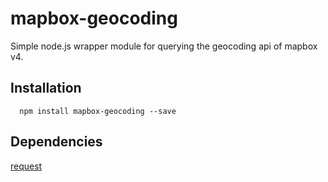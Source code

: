 mapbox-geocoding
==========
Simple node.js wrapper module for querying the geocoding api of mapbox v4.

## Installation
```
  npm install mapbox-geocoding --save
```

## Dependencies

[request](https://github.com/request/request)
